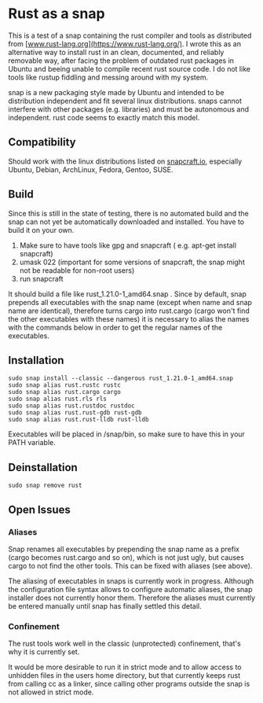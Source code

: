 # Rust as a snap

This is a test of a snap containing the rust compiler and tools as distributed from [www.rust-lang.org](https://www.rust-lang.org/). I wrote this as an alternative way to install rust in an clean, documented, and reliably removable way, after facing the problem of outdated rust packages in Ubuntu and beeing unable to compile recent rust source code. I do not like tools like rustup fiddling and messing around with my system. 

snap is a new packaging style made by Ubuntu and intended to be distribution independent and fit several linux distributions. snaps cannot interfere with other packages (e.g. libraries) and must be autonomous and independent. rust code seems to exactly match this model. 

## Compatibility

Should work with the linux distributions listed on [snapcraft.io](https://snapcraft.io/), especially Ubuntu, Debian, ArchLinux, Fedora, Gentoo, SUSE.




## Build

Since this is still in the state of testing, there is no automated build and the snap can not yet be automatically downloaded and installed. You have to build it on your own.

1. Make sure to have tools like gpg and snapcraft ( e.g. apt-get install snapcraft)
2. umask 022 (important for some versions of snapcraft, the snap might not be readable for non-root users)
3. run  snapcraft

It should build a file like rust_1.21.0-1_amd64.snap . Since by default, snap prepends all executables with the snap name (except when name and snap name are identical), therefore turns cargo into rust.cargo (cargo won't find the other executables with these names) it is necessary to alias the names with the commands below in order to get the regular names of the executables. 

## Installation

    sudo snap install --classic --dangerous rust_1.21.0-1_amd64.snap
    sudo snap alias rust.rustc rustc
    sudo snap alias rust.cargo cargo
    sudo snap alias rust.rls rls
    sudo snap alias rust.rustdoc rustdoc
    sudo snap alias rust.rust-gdb rust-gdb
    sudo snap alias rust.rust-lldb rust-lldb

Executables will be placed in /snap/bin, so make sure to have this in your PATH variable.


## Deinstallation
    sudo snap remove rust

## Open Issues
### Aliases

Snap renames all executables by prepending the snap name as a prefix (cargo becomes rust.cargo and so on), which is not just ugly, but causes cargo to not find the other tools. This can be fixed with aliases (see above).

The aliasing of executables in snaps is currently work in progress. Although the configuration file syntax allows to configure automatic aliases, the snap installer does not currently honor them. Therefore the aliases must currently be entered manually until snap has finally settled this detail. 

### Confinement

The rust tools work well in the classic (unprotected) confinement, that's why it is currently set.

It would be more desirable to run it in strict mode and to allow access to unhidden files in the users home directory, but that currently keeps rust from calling cc as a linker, since calling other programs outside the snap is not allowed in strict mode. 








